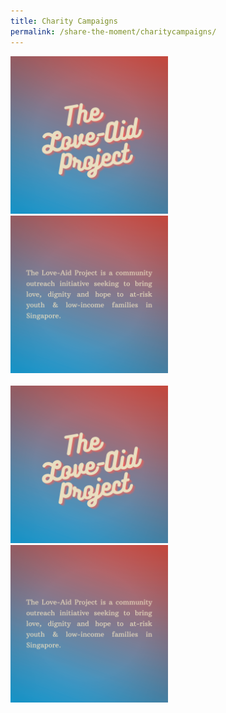 ```yaml
---
title: Charity Campaigns
permalink: /share-the-moment/charitycampaigns/
---
```

<html>
<head>
<meta name="viewport" content="width=device-width, initial-scale=1">
<style>
.container {
  position: relative;
  width: 50%;
}

.image {
  display: block;
  width: 100%;
  height: auto;
}

.overlay {
  position: absolute;
  top: 0;
  bottom: 0;
  left: 0;
  right: 0;
  height: 100%;
  width: 100%;
  opacity: 0;
  transition: .5s ease;
  background-color: #008CBA;
}

.container:hover .overlay {
  opacity: 1;
}
    
</style>
</head>
<body>

<div class="container">
    <img src="https://github.com/isomerpages/ura-mbsc2021/blob/staging/images/1.png?raw=true" alt="Avatar" class="image">
    <div class="overlay">
      <img src="https://github.com/isomerpages/ura-mbsc2021/blob/staging/images/3.png?raw=true" alt="Avatar" class="image">
    </div>
  </div>
  
  <br>
  
  <div class="container">
    <img src="https://github.com/isomerpages/ura-mbsc2021/blob/staging/images/1.png?raw=true" alt="Avatar" class="image">
    <div class="overlay">
      <img src="https://github.com/isomerpages/ura-mbsc2021/blob/staging/images/3.png?raw=true" alt="Avatar" class="image">
    </div>
</div>
